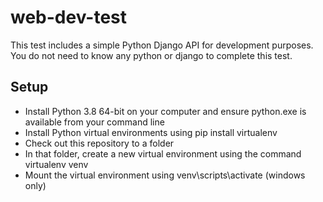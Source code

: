 # web-dev-test

This test includes a simple Python Django API for development purposes.  You do not need to know any python or django to complete this test.

## Setup

- Install Python 3.8 64-bit on your computer and ensure python.exe is available from your command line
- Install Python virtual environments using pip install virtualenv
- Check out this repository to a folder
- In that folder, create a new virtual environment using the command virtualenv venv
- Mount the virtual environment using venv\scripts\activate (windows only)
